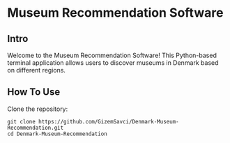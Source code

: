 # Museum Recommendation Software

## Intro
Welcome to the Museum Recommendation Software! This Python-based terminal application allows users to discover museums in Denmark based on different regions.

## How To Use
Clone the repository:
```
git clone https://github.com/GizemSavci/Denmark-Museum-Recommendation.git
cd Denmark-Museum-Recommendation
```
